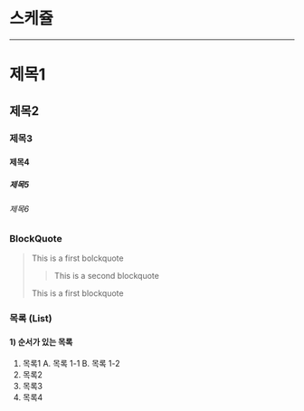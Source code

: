 # 스케쥴

---

# 제목1

## 제목2

### 제목3

#### 제목4

##### 제목5

###### 제목6

### BlockQuote

> This is a first bolckquote
>
> > This is a second blockquote
>
> This is a first blockquote

### 목록 (List)

#### 1) 순서가 있는 목록

1. 목록1
   A. 목록 1-1
   B. 목록 1-2
2. 목록2
3. 목록3
4. 목록4
